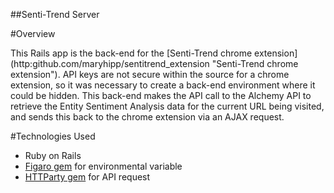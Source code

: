 ##Senti-Trend Server

#Overview

This Rails app is the back-end for the [Senti-Trend chrome extension] (http:github.com/maryhipp/sentitrend_extension "Senti-Trend chrome extension"). API keys are not secure within the source for a chrome extension, so it was necessary to create a back-end environment where it could be hidden. This back-end makes the API call to the Alchemy API to retrieve the Entity Sentiment Analysis data for the current URL being visited, and sends this back to the chrome extension via an AJAX request.

#Technologies Used

* Ruby on Rails
* [Figaro gem](https://github.com/laserlemon/figaro "Figaro gem") for environmental variable
* [HTTParty gem](https://github.com/jnunemaker/httparty "HTTParty gem") for API request

